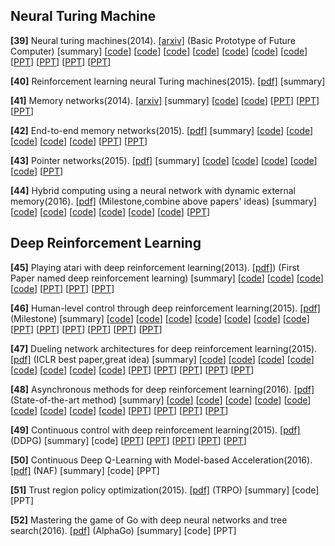 **Neural Turing Machine**
----------------------------

**[39]** Neural turing machines(2014). [[arxiv]](http://arxiv.org/pdf/1410.5401.pdf) (Basic Prototype of Future Computer) [summary] [[code](https://github.com/carpedm20/NTM-tensorflow)] [[code](https://github.com/flomlo/ntm_keras)] [[code](https://github.com/snipsco/ntm-lasagne)] [[code](https://github.com/kaishengtai/torch-ntm)] [[code](https://github.com/jingweiz/pytorch-dnc)] [[code](https://github.com/shawntan/neural-turing-machines)] [[code](https://github.com/shawntan/neural-turing-machines)] [[PPT](http://klab.smpp.northwestern.edu/wiki/images/4/43/NTM2.pdf)] [[PPT](https://github.com/gopala-kr/summary/blob/master/summaries/Week-3/ppt/Turing.ppt)] [[PPT](https://github.com/gopala-kr/summary/blob/master/summaries/Week-3/ppt/lec27_memory.pptx)] [[PPT](https://github.com/gopala-kr/summary/blob/master/summaries/Week-3/ppt/last_lecture.ppt)]

**[40]** Reinforcement learning neural Turing machines(2015). [[pdf]](https://pdfs.semanticscholar.org/f10e/071292d593fef939e6ef4a59baf0bb3a6c2b.pdf) [summary] 

**[41]** Memory networks(2014). [[arxiv]](http://arxiv.org/pdf/1410.3916) [summary] [[code](https://github.com/facebook/MemNN)] [[code](https://github.com/HendrikStrobelt/LSTMVis)]  [[PPT](https://github.com/gopala-kr/summary/blob/master/summaries/Week-3/ppt/L19_MemNN.pptx)]  [[PPT](https://github.com/gopala-kr/summary/blob/master/summaries/Week-3/ppt/abordes-lxmlss.pptx)]  [[PPT](https://github.com/gopala-kr/summary/blob/master/summaries/Week-3/ppt/presentation_v07.pptx)]

**[42]** End-to-end memory networks(2015). [[pdf]](http://papers.nips.cc/paper/5846-end-to-end-memory-networks.pdf) [summary] [[code](https://github.com/carpedm20/MemN2N-tensorflow)]  [[code](https://github.com/vinhkhuc/MemN2N-babi-python)] [[code](https://github.com/domluna/memn2n)] [[code](https://github.com/npow/MemN2N)] [[code](https://github.com/ganeshjawahar/mem_absa)] [[PPT](http://www.cs.utoronto.ca/~fidler/teaching/2015/slides/CSC2523/marina_memnets.pdf)] [[PPT](https://pdfs.semanticscholar.org/10eb/d5c40277ecba4ed45d3dc12f9f1226720523.pdf)]

**[43]** Pointer networks(2015). [[pdf]](http://papers.nips.cc/paper/5866-pointer-networks.pdf) [summary] [[code](https://github.com/abisee/pointer-generator)] [[code](https://github.com/devsisters/pointer-network-tensorflow)] [[code](https://github.com/ikostrikov/TensorFlow-Pointer-Networks)] [[code](https://github.com/vshallc/PtrNets)] [[code](https://github.com/keon/pointer-networks)] [[PPT](http://download.mpi-inf.mpg.de/d2/mmalinow-slides/attention_networks.pdf)] 

**[44]** Hybrid computing using a neural network with dynamic external memory(2016). [[pdf]](https://www.dropbox.com/s/0a40xi702grx3dq/2016-graves.pdf) (Milestone,combine above papers' ideas) [summary] [[code](https://github.com/deepmind/dnc)] [[code](https://github.com/Mostafa-Samir/DNC-tensorflow)]  [[code](https://github.com/bgavran/DNC)]  [[code](https://github.com/claymcleod/tf-differentiable-neural-computer)]  [[code](https://github.com/greydanus/dnc)]  [[code](https://github.com/ypxie/pytorch-NeuCom)] [[PPT](https://courses.cs.ut.ee/MTAT.03.292/2016_fall/uploads/Main/externalmemory.pdf)] 

**Deep Reinforcement Learning**
------------------------

**[45]** Playing atari with deep reinforcement learning(2013). [[pdf]](http://arxiv.org/pdf/1312.5602.pdf)) (First Paper named deep reinforcement learning) [summary] [[code](https://github.com/kristjankorjus/Replicating-DeepMind)] [[code](https://github.com/gliese581gg/DQN_tensorflow)] [[code](https://github.com/daemonmaker/hedgehog)] [[code](https://github.com/Andy-P/DeepQLearning.jl)] [[PPT](http://icml.cc/2016/tutorials/deep_rl_tutorial.pdf)] [[PPT](http://www0.cs.ucl.ac.uk/staff/d.silver/web/Resources_files/deep_rl.pdf)] [[PPT](https://www.cl.cam.ac.uk/~pv273/slides/RL-PetarV-Presentation.pdf)] 

**[46]** Human-level control through deep reinforcement learning(2015). [[pdf]](https://storage.googleapis.com/deepmind-data/assets/papers/DeepMindNature14236Paper.pdf) (Milestone) [summary] [[code]()] [[code](https://github.com/devsisters/DQN-tensorflow)] [[code](https://github.com/whackashoe/Human_Level_Control_through_Deep_Reinforcement_Learning)] [[code](https://github.com/Kaixhin/human-level-control)] [[code](https://github.com/paengs/DQN)] [[code](https://github.com/meta-inf/dqn_caffe)] [[code](https://github.com/adepierre/Nature_Atari)]  [[PPT](https://www.slideshare.net/MuhammedKocaba/humanlevel-control-through-deep-reinforcement-learning-presentation)] [[PPT](https://web.stanford.edu/class/psych209/Readings/MnihEtAlHassibis15NatureControlDeepRL.pdf)] [[PPT](http://www.teach.cs.toronto.edu/~csc2542h/fall/material/csc2542f16_dqn.pdf)] [[PPT](http://llcao.net/cu-deeplearning15/presentation/DeepMindNature-preso-w-David-Silver-RL.pdf)] [[PPT](https://github.com/gopala-kr/summary/blob/master/summaries/Week-3/ppt/ReinforcementLearning_part1.pptx)] [[PPT](https://github.com/gopala-kr/summary/blob/master/summaries/Week-3/ppt/rl-function-approximation.pptx)]

**[47]** Dueling network architectures for deep reinforcement learning(2015). [[pdf]](http://arxiv.org/pdf/1511.06581) (ICLR best paper,great idea) [summary] [[code](https://github.com/carpedm20/deep-rl-tensorflow)] [[code](https://github.com/analog-rl/Duel_DDQN)] [[code](https://github.com/spiglerg/DQN_DDQN_Dueling_and_DDPG_Tensorflow)] [[code](https://github.com/musyoku/dueling-network)] [[code](https://github.com/ShangtongZhang/DeepRL)] [[code](https://github.com/matthiasplappert/keras-rl)] [[code](https://github.com/ZidanMusk/deep-RL-DQN-tensorflow)] [[code](https://github.com/yoosan/deeprl)] [[PPT](https://www.slideshare.net/carpedm20/dueling-network-architectures-for-deep-reinforcement-learning)] [[PPT](http://slazebni.cs.illinois.edu/spring17/lec17_rl.pdf)] [[PPT](http://icml.cc/2016/reviews/927.txt)] [[PPT](http://prediction-machines.com/wp-content/uploads/2017/07/Python-Meetup-Presentation.pdf)] [[PPT](http://speech.ee.ntu.edu.tw/~tlkagk/courses/MLDS_2017/Lecture/RL%20(v5).pdf)]

**[48]** Asynchronous methods for deep reinforcement learning(2016). [[pdf]](http://arxiv.org/pdf/1602.01783) (State-of-the-art method) [summary] [[code](https://github.com/coreylynch/async-rl)] [[code](https://github.com/miyosuda/async_deep_reinforce)] [[code](https://github.com/muupan/async-rl)] [[code](https://github.com/ikostrikov/pytorch-a3c)] [[code](https://github.com/Zeta36/Asynchronous-Methods-for-Deep-Reinforcement-Learning)] [[code](https://github.com/traai/async-deep-rl)] [[code](https://github.com/jaesik817/a3c-distributed_tensorflow)] [[code](https://github.com/Grzego/async-rl)] [[code](https://github.com/gliese581gg/batch-A3C_tensorflow)] [[PPT](https://lmb.informatik.uni-freiburg.de/lectures/seminar_brox/seminar_ss16/AsyncRL.pdf)] [[PPT](http://juxi.net/workshop/deep-learning-rss-2016/slides/Raia_Hadsell_RSS_DL_workshop.pdf)] [[PPT](http://speech.ee.ntu.edu.tw/~tlkagk/courses/ML_2016/Lecture/RL%20(v6).pdf)] [[PPT](https://pdfs.semanticscholar.org/5e27/9a183435995cbafb09d87365c0e5c9103235.pdf)]

**[49]** Continuous control with deep reinforcement learning(2015). [[pdf]](http://arxiv.org/pdf/1509.02971) (DDPG) [summary] [code] [[PPT](https://www.slideshare.net/carpedm20/continuous-control-with-deep-reinforcement-learning-ddpg)] [[PPT](https://zhuanlan.zhihu.com/p/26754280)] [[PPT](http://web.stanford.edu/class/cs20si/lectures/slides_14.pdf)] [[PPT](https://learning.mpi-sws.org/mlss2016/slides/2016-MLSS-RL.pdf)] [[PPT](https://people.eecs.berkeley.edu/~pabbeel/nips-tutorial-policy-optimization-Schulman-Abbeel.pdf)] 

**[50]** Continuous Deep Q-Learning with Model-based Acceleration(2016). [[pdf]](http://arxiv.org/pdf/1603.00748) (NAF) [summary] [code] [PPT] 

**[51]** Trust region policy optimization(2015). [[pdf]](http://www.jmlr.org/proceedings/papers/v37/schulman15.pdf) (TRPO) [summary] [code] [PPT] 

**[52]** Mastering the game of Go with deep neural networks and tree search(2016). [[pdf]](http://willamette.edu/~levenick/cs448/goNature.pdf) (AlphaGo) [summary] [code] [PPT] 
